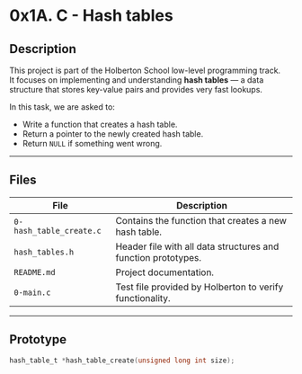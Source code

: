 # 0x1A. C - Hash tables

##  Description
This project is part of the Holberton School low-level programming track.  
It focuses on implementing and understanding **hash tables** — a data structure that stores key-value pairs and provides very fast lookups.

In this task, we are asked to:
- Write a function that creates a hash table.
- Return a pointer to the newly created hash table.
- Return `NULL` if something went wrong.

---

##  Files
| File | Description |
|------|--------------|
| `0-hash_table_create.c` | Contains the function that creates a new hash table. |
| `hash_tables.h` | Header file with all data structures and function prototypes. |
| `README.md` | Project documentation. |
| `0-main.c` | Test file provided by Holberton to verify functionality. |

---

## Prototype
```c
hash_table_t *hash_table_create(unsigned long int size);
